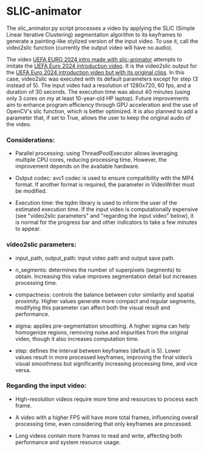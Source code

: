 # SLIC-animator

The slic_animator.py script processes a video by applying the SLIC (Simple Linear Iterative Clustering) segmentation algorithm to its keyframes to generate a painting-like stylized version of the input video. To use it, call the video2slic function (currently the output video will have no audio).

The video [UEFA EURO 2024 intro made with slic-animator](https://youtu.be/X2xzIweTNFM) attempts to imitate the [UEFA Euro 2024 introduction video](https://www.youtube.com/watch?v=pCPPEngwwCA). It is the video2slic output for the [UEFA Euro 2024 introduction video but with its original clips](https://www.youtube.com/watch?v=EajniExuHTw). In this case, video2slic was executed with its default parameters except for step (3 instead of 5). The input video had a resolution of 1280x720, 60 fps, and a duration of 30 seconds. The execution time was about 40 minutes (using only 3 cores on my at least 10-year-old HP laptop). Future improvements aim to enhance program efficiency through GPU acceleration and the use of OpenCV's slic function, which is better optimized. It is also planned to add a parameter that, if set to True, allows the user to keep the original audio of the video.

### Considerations:

- Parallel processing: using ThreadPoolExecutor allows leveraging multiple CPU cores, reducing processing time. However, the improvement depends on the available hardware.

- Output codec: avc1 codec is used to ensure compatibility with the MP4 format. If another format is required, the parameter in VideoWriter must be modified.

- Execution time: the tqdm library is used to inform the user of the estimated execution time. If the input video is computationally expensive (see "video2slic parameters" and "regarding the input video" below), it is normal for the progress bar and other indicators to take a few minutes to appear.

### video2slic parameters:

- input_path, output_path: input video path and output save path.

- n_segments: determines the number of superpixels (segments) to obtain. Increasing this value improves segmentation detail but increases processing time.

- compactness: controls the balance between color similarity and spatial proximity. Higher values generate more compact and regular segments; modifying this parameter can affect both the visual result and performance.

- sigma: applies pre-segmentation smoothing. A higher sigma can help homogenize regions, removing noise and impurities from the original video, though it also increases computation time.

- step: defines the interval between keyframes (default is 5). Lower values result in more processed keyframes, improving the final video’s visual smoothness but significantly increasing processing time, and vice versa.

### Regarding the input video:

- High-resolution videos require more time and resources to process each frame.

- A video with a higher FPS will have more total frames, influencing overall processing time, even considering that only keyframes are processed.

- Long videos contain more frames to read and write, affecting both performance and system resource usage.

